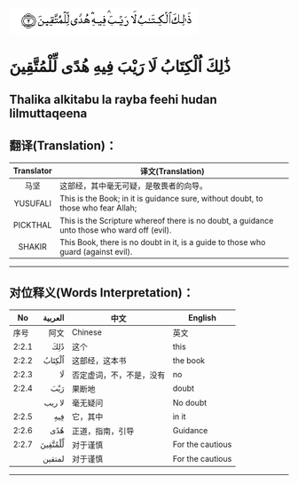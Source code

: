 ![002:002](images/002_002.gif)

# ذَٰلِكَ اُلْكِتَابُ لَا رَيْبَ فِيهِ هُدًى لِّلْمُتَّقِينَ

## Thalika alkitabu la rayba feehi hudan lilmuttaqeena

## 翻译(Translation)：

| Translator | 译文(Translation)                                            |
| :--------: | ------------------------------------------------------------ |
|    马坚    | 这部经，其中毫无可疑，是敬畏者的向导。                       |
|  YUSUFALI  | This is the Book; in it is guidance sure, without doubt, to those who fear Allah; |
|  PICKTHAL  | This is the Scripture whereof there is no doubt, a guidance unto those who ward off (evil). |
|   SHAKIR   | This Book, there is no doubt in it, is a guide to those who guard (against evil). |

---

## 对位释义(Words Interpretation)：

| No    | العربية | 中文                     | English          |
| ----- | ------: | ------------------------ | ---------------- |
| 序号  |    阿文 | Chinese                  | 英文             |
| 2:2.1 |     ذَٰلِكَ | 这个                     | this             |
| 2:2.2 |  اُلْكِتَابُ | 这部经，这本书           | the book         |
| 2:2.3 |      لَا | 否定虚词，不，不是，没有 | no               |
| 2:2.4 |     رَيْبَ | 果断地                   | doubt            |
|       |  لا ريب | 毫无疑问                 | No doubt         |
| 2:2.5 |     فِيهِ | 它，其中                 | in it            |
| 2:2.6 |     هُدًى | 正道，指南，引导         | Guidance         |
| 2:2.7 | لِّلْمُتَّقِينَ | 对于谨慎                 | For the cautious |
|       |  لمتقين | 对于谨慎                 | For the cautious |

---

